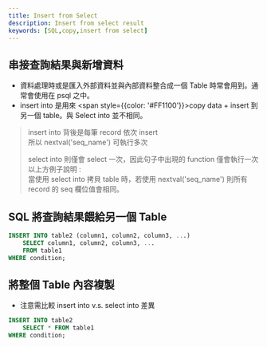 ```yaml
---
title: Insert from Select
description: Insert from select result
keywords: [SQL,copy,insert from select]
---
```


## 串接查詢結果與新增資料
* 資料處理時或是匯入外部資料並與內部資料整合成一個 Table 時常會用到。通常會使用在 psql 之中。
* insert into 是用來 <span style={{color: '#FF1100'}}>copy data + insert</span> 到另一個 table。與 Select into 並不相同。

> insert  into  背後是每筆 record 依次 insert  
> 所以 nextval('seq_name') 可執行多次  
>
> select into 則僅會 select 一次，因此句子中出現的 function 僅會執行一次  
> 以上方例子說明 :   
> 當使用 select into 拷貝 table 時，若使用 nextval('seq_name') 則所有 record 的 seq 欄位值會相同。  


## SQL 將查詢結果餵給另一個 Table
```sql
INSERT INTO table2 (column1, column2, column3, ...)
    SELECT column1, column2, column3, ...
    FROM table1
WHERE condition;
```

## 將整個 Table 內容複製
* 注意需比較 insert into v.s. select into 差異 

```sql
INSERT INTO table2
    SELECT * FROM table1
WHERE condition;
```